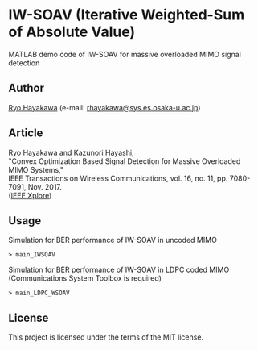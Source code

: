 # IW-SOAV (Iterative Weighted-Sum of Absolute Value)
MATLAB demo code of IW-SOAV for massive overloaded MIMO signal detection

## Author
[Ryo Hayakawa](https://rhayakawa.github.io/index-e.html) (e-mail: rhayakawa@sys.es.osaka-u.ac.jp)

## Article
Ryo Hayakawa and Kazunori Hayashi,  
"Convex Optimization Based Signal Detection for Massive Overloaded MIMO Systems,"  
IEEE Transactions on Wireless Communications, vol. 16, no. 11, pp. 7080-7091, Nov. 2017.  
([IEEE Xplore](https://ieeexplore.ieee.org/document/8013111/))

## Usage
Simulation for BER performance of IW-SOAV in uncoded MIMO  
```
> main_IWSOAV
```

Simulation for BER performance of IW-SOAV in LDPC coded MIMO (Communications System Toolbox is required)
```
> main_LDPC_WSOAV
```

## License
This project is licensed under the terms of the MIT license.
